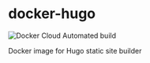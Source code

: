 # docker-hugo

![Docker Cloud Automated build](https://img.shields.io/docker/cloud/automated/kujenga/hugo?style=flat-square)

Docker image for Hugo static site builder
